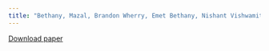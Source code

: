 ```yaml
---
title: "Bethany, Mazal, Brandon Wherry, Emet Bethany, Nishant Vishwamitra, and Peyman Najafirad. Deciphering Textual Authenticity: A Generalized Strategy through the Lens of Large Language Semantics for Detecting Human vs. Machine-Generated Text. 33rd USENIX Security Symposium, 2024."
---
```


[Download paper](https://arxiv.org/abs/2401.09407)
